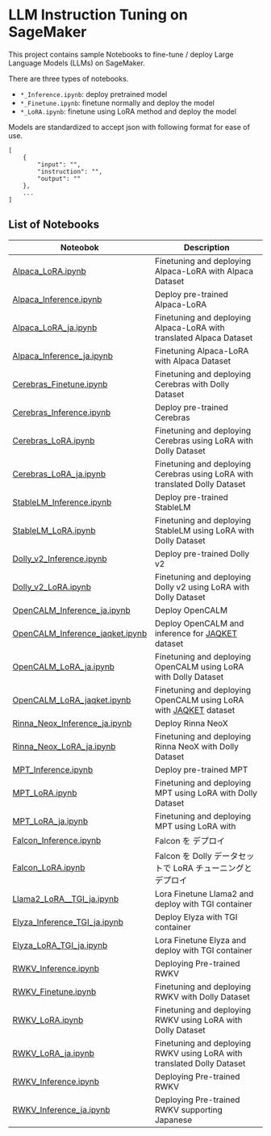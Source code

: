 # LLM Instruction Tuning on SageMaker

This project contains sample Notebooks to fine-tune / deploy Large Language Models (LLMs) on SageMaker.

There are three types of notebooks.

- `*_Inference.ipynb`: deploy pretrained model
- `*_Finetune.ipynb`: finetune normally and deploy the model
- `*_LoRA.ipynb`: finetune using LoRA method and deploy the model

Models are standardized to accept json with following format for ease of use.

```
[
    {
        "input": "",
        "instruction": "",
        "output": ""
    },
    ...
]
```

## List of Notebooks

| Noteobok | Description |
| -------- | ----------- |
| [Alpaca_LoRA.ipynb](Transformers/Alpaca_LoRA.ipynb) | Finetuning and deploying Alpaca-LoRA with Alpaca Dataset |
| [Alpaca_Inference.ipynb](Transformers/Alpaca_Inference.ipynb) | Deploy pre-trained Alpaca-LoRA |
| [Alpaca_LoRA_ja.ipynb](Transformers/Alpaca_LoRA_ja.ipynb) | Finetuning and deploying Alpaca-LoRA with translated Alpaca Dataset |
| [Alpaca_Inference_ja.ipynb](Transformers/Alpaca_Inference_ja.ipynb) | Finetuning Alpaca-LoRA with Alpaca Dataset |
| [Cerebras_Finetune.ipynb](Transformers/Cerebras_Finetune.ipynb) | Finetuning and deploying Cerebras with Dolly Dataset |
| [Cerebras_Inference.ipynb](Transformers/Cerebras_Inference.ipynb) | Deploy pre-trained Cerebras |
| [Cerebras_LoRA.ipynb](Transformers/Cerebras_LoRA.ipynb) | Finetuning and deploying Cerebras using LoRA with Dolly Dataset |
| [Cerebras_LoRA_ja.ipynb](Transformers/Cerebras_LoRA_ja.ipynb) | Finetuning and deploying Cerebras using LoRA with translated Dolly Dataset |
| [StableLM_Inference.ipynb](Transformers/StableLM_Inference.ipynb) | Deploy pre-trained StableLM |
| [StableLM_LoRA.ipynb](Transformers/StableLM_LoRA.ipynb) | Finetuning and deploying StableLM using LoRA with Dolly Dataset |
| [Dolly_v2_Inference.ipynb](Transformers/Dolly_v2_Inference.ipynb) | Deploy pre-trained Dolly v2 |
| [Dolly_v2_LoRA.ipynb](Transformers/Dolly_v2_LoRA.ipynb) | Finetuning and deploying Dolly v2 using LoRA with Dolly Dataset |
| [OpenCALM_Inference_ja.ipynb](Transformers/OpenCALM_Inference_ja.ipynb) | Deploy OpenCALM |
| [OpenCALM_Inference_jaqket.ipynb](Transformers/OpenCALM_Inference_jaqket.ipynb) | Deploy OpenCALM and inference for [JAQKET](https://www.nlp.ecei.tohoku.ac.jp/projects/jaqket/) dataset |
| [OpenCALM_LoRA_ja.ipynb](Transformers/OpenCALM_LoRA_ja.ipynb) | Finetuning and deploying OpenCALM using LoRA with Dolly Dataset |
| [OpenCALM_LoRA_jaqket.ipynb](Transformers/OpenCALM_LoRA_jaqket.ipynb) | Finetuning and deploying OpenCALM using LoRA with [JAQKET](https://www.nlp.ecei.tohoku.ac.jp/projects/jaqket/) dataset |
| [Rinna_Neox_Inference_ja.ipynb](Transformers/Rinna_Neox_Inference_ja.ipynb) | Deploy Rinna NeoX |
| [Rinna_Neox_LoRA_ja.ipynb](Transformers/Rinna_Neox_LoRA_ja.ipynb) | Finetuning and deploying Rinna NeoX with Dolly Dataset|
| [MPT_Inference.ipynb](Transformers/MPT_Inference.ipynb) | Deploy pre-trained MPT |
| [MPT_LoRA.ipynb](Transformers/MPT_LoRA.ipynb) | Finetuning and deploying MPT using LoRA with Dolly Dataset |
| [MPT_LoRA_ja.ipynb](Transformers/MPT_LoRA_ja.ipynb) | Finetuning and deploying MPT using LoRA with |
| [Falcon_Inference.ipynb](Transformers/Falcon_Inference.ipynb) | Falcon を デプロイ |
| [Falcon_LoRA.ipynb](Transformers/Falcon_LoRA.ipynb) | Falcon を Dolly データセットで LoRA チューニングとデプロイ |
| [Llama2_LoRA__TGI_ja.ipynb](Transformers/Llama2_LoRA__TGI_ja.ipynb) | Lora Finetune Llama2 and deploy with TGI container |
| [Elyza_Inference_TGI_ja.ipynb](Transformers/Elyza_Inference_TGI_ja.ipynb) | Deploy Elyza with TGI container |
| [Elyza_LoRA_TGI_ja.ipynb](Transformers/Elyza_LoRA_TGI_ja.ipynb) | Lora Finetune Elyza and deploy with TGI container |
| [RWKV_Inference.ipynb](Transformers/RWKV_Inference.ipynb) | Deploying Pre-trained RWKV |
| [RWKV_Finetune.ipynb](RWKV/RWKV_Finetune.ipynb) | Finetuning and deploying RWKV with Dolly Dataset |
| [RWKV_LoRA.ipynb](RWKV/RWKV_Finetune.ipynb) | Finetuning and deploying RWKV using LoRA with Dolly Dataset |
| [RWKV_LoRA_ja.ipynb](RWKV/RWKV_Finetune.ipynb) | Finetuning and deploying RWKV using LoRA with translated Dolly Dataset |
| [RWKV_Inference.ipynb](RWKV/RWKV_Inference.ipynb) | Deploying Pre-trained RWKV |
| [RWKV_Inference_ja.ipynb](RWKV/RWKV_Inference_ja.ipynb) | Deploying Pre-trained RWKV supporting Japanese |
